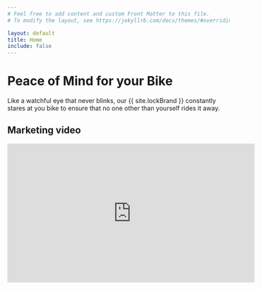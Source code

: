 ```yaml
---
# Feel free to add content and custom Front Matter to this file.
# To modify the layout, see https://jekyllrb.com/docs/themes/#overriding-theme-defaults

layout: default
title: Home
include: false
---
```


# Peace of Mind for your Bike

Like a watchful eye that never blinks, our {{ site.lockBrand }} constantly stares at you bike to ensure that no one other than yourself rides it away.

## Marketing video
<iframe width="560" height="315" src="https://www.youtube.com/embed/8JGS0eio5z4" title="YouTube video player" frameborder="0" allow="accelerometer; autoplay; clipboard-write; encrypted-media; gyroscope; picture-in-picture" allowfullscreen></iframe>
